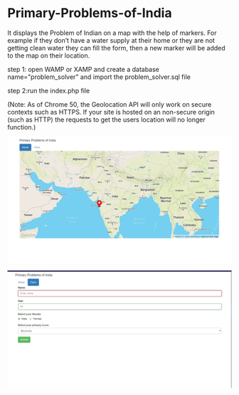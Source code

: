 # Primary-Problems-of-India
It displays the Problem of Indian on a map with the help of markers. For example if they don’t have a water supply at their home or they are not getting clean water they can fill the form, then a new marker will be added to the map on their location.

step 1: open WAMP or XAMP and create a database name="problem_solver" and import the problem_solver.sql file

step 2:run the index.php file

(Note: As of Chrome 50, the Geolocation API will only work on secure contexts such as HTTPS.
If your site is hosted on an non-secure origin (such as HTTP) the requests to get the users location will no longer function.)

![Screen Shot](img/main.png)

![Screen Shot](img/form.png)
